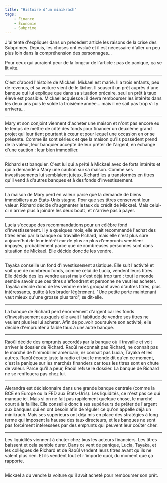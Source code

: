 ```yaml
---
title: "Histoire d'un minikrach"
tags:
    - Finance
    - Économie
    - Subprime
---
```


J'ai tenté d'expliquer dans un précédent article les raisons de la crise des
Subprimes. Depuis, les choses ont évolué et il est nécessaire d'aller un peu
plus loin dans la compréhension des personnages…

Pour ceux qui auraient peur de la longeur de l'article : pas de panique, ça se
lit vite.

---

C'est d'abord l'histoire de Mickael. Mickael est marié. Il a trois enfants, peu
de revenus, et sa voiture vient de le lâcher. Il souscrit un prêt auprès d'une
banque qui lui explique que dans sa situation précaire, seul un prêt à taux
élevé est possible. Mickael acquiesce : il devra rembourser les intérêts dans
les deux ans puis le solde la troisième année… mais il ne sait pas trop s'il y
arrivera…

---

Mary et son conjoint viennent d'acheter une maison et n'ont pas encore eu le
temps de mettre de côté des fonds pour financer un deuxième grand projet qui
leur tient pourtant à cœur et pour lequel une occasion en or se présente. Comme
ils sont sérieux et que la maison qu'ils possèdent prend de la valeur, leur
banquier accepte de leur prêter de l'argent, en échange d'une caution : leur
bien immobilier.

---

Richard est banquier. C'est lui qui a prêté à Mickael avec de forts intérêts et
qui a demandé à Mary une caution sur sa maison. Comme ses investissements lui
semblaient juteux, Richard les a transformés en titres qu'il vend à d'autres
banques et à des fonds d'investissement.

---

La maison de Mary perd en valeur parce que la demande de biens immobiliers aux
États-Unis stagne. Pour que ses titres conservent leur valeur, Richard décide
d'augmenter le taux du crédit de Mickael. Mais celui-ci n'arrive plus à joindre
les deux bouts, et n'arrive pas à payer.

---

Lucia s'occupe des recommandations pour un célèbre fond d'investissement. Il y a
quelques mois, elle avait recommandé l'achat des titres émis par la banque où
travaille Richard, mais elle n'est plus sûre aujourd'hui de leur intérêt car de
plus en plus d'emprunts semblent impayés, probablement parce que de nombreuses
personnes sont dans situation de Mickael. Elle décide donc de les vendre.

---

Tayaka conseille un fond d'investissement asiatique. Elle suit l'activité et
voit que de nombreux fonds, comme celui de Lucia, vendent leurs titres. Elle
décide des les vendre aussi mais c'est déjà trop tard : tout le monde semble
savoir que ces titres s'effondrent et personne ne veut les acheter. Tayaka
décide donc de les vendre en les groupant avec d'autres titres, plus
intéressants, quitte à les brader légèrement. "Une petite perte maintenant vaut
mieux qu'une grosse plus tard", se dit-elle.

---

La banque de Richard perd énormément d'argent car les fonds d'investissement
auxquels elle avait l'habitude de vendre ses titres ne veulent plus les lui
acheter. Afin de pouvoir poursuivre son activité, elle décide d'emprunter à
faible taux à une autre banque.

---

Raoûl décide des emprunts accordés par la banque où il travaille et voit arriver
le dossier de Richard. Raoûl ne connait pas Richard, ne connait pas le marché de
l'immobilier américain, ne connait pas Lucia, Tayaka et les autres. Raoûl écoute
juste la radio et tout le monde dit qu'en ce moment, c'est la panique sur les
marchés financiers car tous les titres sont en chute de valeur. Parce qu'il a
peur, Raoûl refuse le dossier. La banque de Richard ne se renflouera pas chez
lui.

---

Alerandra est décisionnaire dans une grande banque centrale (comme la BCE en
Europe ou la FED aux États-Unis). Les liquidités, ce n'est pas ce qui manque
ici. Mais si on ne fait pas rapidement quelque chose, le marché court à la
faillite. Elle conseille donc à ses supérieurs de prêter de l'argent aux banques
qui en ont besoin afin de réguler ce qu'on appelle déjà un minikrach. Mais ses
supérieurs ont déjà mis en place des stratégies à long terme qui imposent la
hausse des taux directeurs, et les banques ne sont pas forcément intéressées par
des emprunts qui peuvent leur coûter cher.

---

Les liquidités viennent à chuter chez tous les acteurs financiers. Les titres
baissent et cela semble durer. Dans ce vent de panique, Lucia, Tayaka, et les
collègues de Richard et de Raoûl vendent leurs titres avant qu'ils ne valent
plus rien. Et ils vendent tout et n'importe quoi, du moment que ça rapporte.

---

Mickael a du vendre la voiture qu'il avait acheté pour rembourser son prêt.
